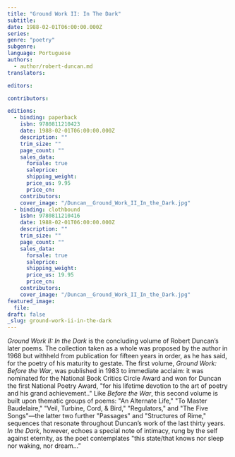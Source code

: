 ```yaml
---
title: "Ground Work II: In The Dark"
subtitle:
date: 1988-02-01T06:00:00.000Z
series:
genre: "poetry"
subgenre:
language: Portuguese
authors:
  - author/robert-duncan.md
translators:

editors:

contributors:

editions:
  - binding: paperback
    isbn: 9780811210423
    date: 1988-02-01T06:00:00.000Z
    description: ""
    trim_size: ""
    page_count: ""
    sales_data:
      forsale: true
      saleprice:
      shipping_weight:
      price_us: 9.95
      price_cn:
    contributors:
    cover_image: "/Duncan__Ground_Work_II_In_the_Dark.jpg"
  - binding: clothbound
    isbn: 9780811210416
    date: 1988-02-01T06:00:00.000Z
    description: ""
    trim_size: ""
    page_count: ""
    sales_data:
      forsale: true
      saleprice:
      shipping_weight:
      price_us: 19.95
      price_cn:
    contributors:
    cover_image: "/Duncan__Ground_Work_II_In_the_Dark.jpg"
featured_image:
  file:
draft: false
_slug: ground-work-ii-in-the-dark
---
```


_Ground Work II: In the Dark_ is the concluding volume of Robert Duncan’s later poems. The collection taken as a whole was proposed by the author in 1968 but withheld from publication for fifteen years in order, as he has said, for the poetry of his maturity to gestate. The first volume, _Ground Work: Before the War_, was published in 1983 to immediate acclaim: it was nominated for the National Book Critics Circle Award and won for Duncan the first National Poetry Award, "for his lifetime devotion to the art of poetry and his grand achievement.." Like _Before the War_, this second volume is built upon thematic groups of poems: "An Alternate Life," "To Master Baudelaire," "Veil, Turbine, Cord, & Bird," "Regulators," and "The Five Songs"––the latter two further "Passages" and "Structures of Rime," sequences that resonate throughout Duncan’s work of the last thirty years. _In the Dark_, however, echoes a special note of intimacy, rung by the self against eternity, as the poet contemplates "this state/that knows nor sleep nor waking, nor dream...”
